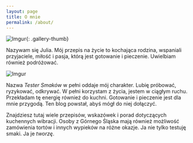 ```yaml
---
layout: page
title: O mnie
permalink: /about/
---
```


![Imgur](https://i.imgur.com/fICQDfO.png){: .gallery-thumb}

Nazywam się Julia. Mój przepis na życie to kochająca rodzina, wspaniali przyjaciele, miłość i pasja, którą jest gotowanie i pieczenie. Uwielbiam również podróżować.

![Imgur](https://i.imgur.com/LevFESw.jpg)

Nazwa _Tester Smaków_ w pełni oddaje mój charakter. Lubię próbować, ryzykować, odkrywać. W pełni korzystam
z życia, jestem w ciągłym ruchu. Przekładam tę energię również do kuchni. Gotowanie i pieczenie jest dla mnie przygodą. Ten blog powstał, abyś mógł do niej dołączyć.

Znajdziesz tutaj wiele przepisów, wskazówek i porad dotyczących kuchennych wibracji. Osoby z Górnego Śląska mają również możliwość zamówienia tortów i innych wypieków na różne okazje. Ja nie tylko testuję smaki. Ja je _tworzę_.
